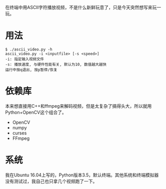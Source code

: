 在终端中用ASCII字符播放视频，不是什么新鲜玩意了，只是今天突然想写来玩一玩。

# 用法
```
$ ./ascii_video.py -h
ascii_video.py -i <inputfile> [-s <speed>]
-i: 指定输入视频文件
-s: 播放速度, 与硬件性能有关, 默认为10, 数值越大越快
运行中按q退出, 按p暂停/恢复
```

# 依赖库
本来想直接用C++和ffmpeg来解码视频，但是太复杂了搞得头大，所以就用Python+OpenCV这个组合了。
 - OpenCV
 - numpy
 - curses
 - FFmpeg

# 系统
我在Ubuntu 16.04上写的，Python版本3.5，默认终端。其他系统和终端模拟器没有测试过，我自己也只拿几个视频跑了一下。
